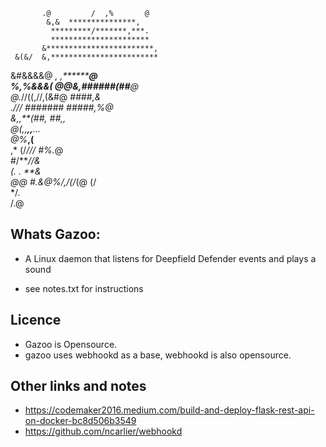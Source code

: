                                        
           .@         /  ,%       @     
            &,&  ***************,       
             *********/*******,***.     
             **********************     
           &************************,   
     &(&/  &,************************   
   &#&&&&@   *,   ,*****************@   
  %,%&&&(  @@&,######(##***********@    
     @.*//((,//,(&#@ ####*******,&      
        .*/// ####### #####*,%@         
          &,,**(##*,  ##,,              
               @(*,,**,,**..*.*         
                  @%*******,(******     
                   ,*  (/*///  #%.*@    
                   #/*******//*&        
                     (*. .* **&         
                     @@   #.&@%*/,/(/*(@
                           (/           
                          */.           
                        /.@     

## Whats Gazoo:

* A Linux daemon that listens for Deepfield Defender events and plays a sound

* see notes.txt for instructions

## Licence

* Gazoo is Opensource. 
* gazoo uses webhookd as a base, webhookd is also opensource. 

## Other links and notes
* https://codemaker2016.medium.com/build-and-deploy-flask-rest-api-on-docker-bc8d506b3549
* https://github.com/ncarlier/webhookd




